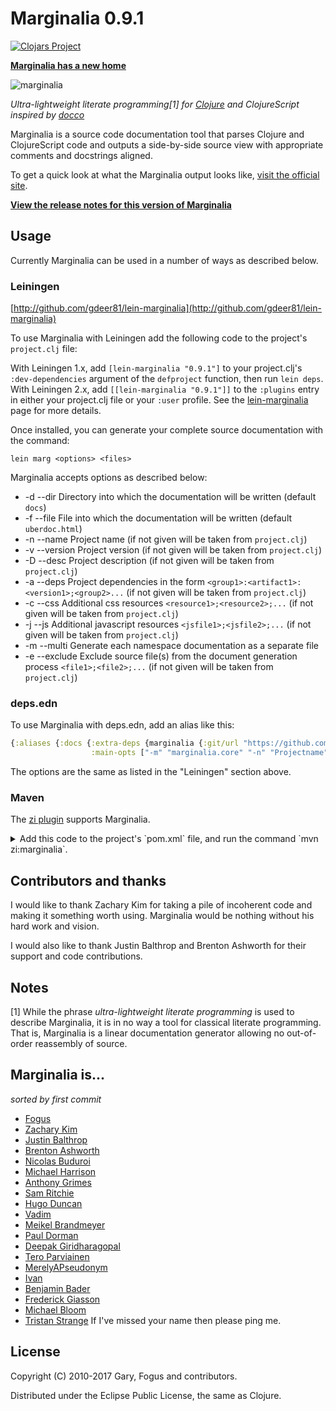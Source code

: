 Marginalia 0.9.1
================

[![Clojars Project](https://img.shields.io/clojars/v/marginalia.svg)](https://clojars.org/marginalia)

**[Marginalia has a new home](http://blog.fogus.me/2013/08/12/marginalia-has-a-new-home/)**

![marginalia](http://farm8.staticflickr.com/7057/6828224448_32b51e5784_z_d.jpg "Marginalia")

*Ultra-lightweight literate programming[1] for [Clojure](http://clojure.org) and ClojureScript inspired by [docco](http://jashkenas.github.com/docco/)*

Marginalia is a source code documentation tool that parses Clojure and ClojureScript code and outputs a side-by-side source view with appropriate comments and docstrings aligned.

To get a quick look at what the Marginalia output looks like, [visit the official site](http://gdeer81.github.io/marginalia/).

**[View the release notes for this version of Marginalia](https://github.com/gdeer81/marginalia/blob/master/docs/release-notes/marginalia-v0.9.1-release-notes.markdown)**

Usage
-----

Currently Marginalia can be used in a number of ways as described below.

### Leiningen

[http://github.com/gdeer81/lein-marginalia](http://github.com/gdeer81/lein-marginalia)

To use Marginalia with Leiningen add the following code to the project's `project.clj` file:

With Leiningen 1.x, add `[lein-marginalia "0.9.1"]` to your project.clj's `:dev-dependencies` argument of the `defproject` function, then run `lein deps`.
With Leiningen 2.x, add `[[lein-marginalia "0.9.1"]]` to the `:plugins` entry in either your project.clj file or your `:user` profile.
See the [lein-marginalia](http://github.com/gdeer81/lein-marginalia) page for more details.

Once installed,  you can generate your complete source documentation with the command:

    lein marg <options> <files>

Marginalia accepts options as described below:

  * -d --dir     Directory into which the documentation will be written (default `docs`)
  * -f --file    File into which the documentation will be written (default `uberdoc.html`)
  * -n --name    Project name (if not given will be taken from `project.clj`)
  * -v --version Project version (if not given will be taken from `project.clj`)
  * -D --desc    Project description (if not given will be taken from `project.clj`)
  * -a --deps    Project dependencies in the form `<group1>:<artifact1>:<version1>;<group2>...` (if not given will be taken from `project.clj`)
  * -c --css     Additional css resources `<resource1>;<resource2>;...` (if not given will be taken from `project.clj`)
  * -j --js      Additional javascript resources `<jsfile1>;<jsfile2>;...` (if not given will be taken from `project.clj`)
  * -m --multi   Generate each namespace documentation as a separate file
  * -e --exclude Exclude source file(s) from the document generation process `<file1>;<file2>;...` (if not given will be taken from `project.clj`)
  
### deps.edn

To use Marginalia with deps.edn, add an alias like this:

```clojure
{:aliases {:docs {:extra-deps {marginalia {:git/url "https://github.com/zilti/marginalia" :sha "1234"}}
                  :main-opts ["-m" "marginalia.core" "-n" "Projectname"]}}}
```

The options are the same as listed in the "Leiningen" section above.

### Maven

The [zi plugin](https://github.com/pallet/zi) supports Marginalia.

<details>
  <summary>Add this code to the project's `pom.xml` file, and run the command `mvn zi:marginalia`.</summary>

```xml
    <plugin>
      <groupId>org.cloudhoist.plugin</groupId>
      <artifactId>zi</artifactId>
      <version>0.5.0</version>
      <configuration>
        <marginaliaTargetDirectory>autodoc/marginalia</marginaliaTargetDirectory>
      </configuration>
    </plugin>
```

And the following to the project's `settings.xml` file.

```xml
    <pluginGroups>
      <pluginGroup>org.cloudhoist.plugin</pluginGroup>
    </pluginGroups>

    <profiles>
      <profile>
        <id>clojure-dev</id>
        <pluginRepositories>
          <pluginRepository>
            <id>sonatype-snapshots</id>
            <url>http://oss.sonatype.org/content/repositories/releases</url>
          </pluginRepository>
        </pluginRepositories>
      </profile>
    </profiles>

    <activeProfiles>
      <activeProfile>clojure-dev</activeProfile>
    </activeProfiles>
```
</details>

Contributors and thanks
-----------------------

I would like to thank Zachary Kim for taking a pile of incoherent code and making it something worth using.  Marginalia would be nothing without his hard work and vision.

I would also like to thank Justin Balthrop and Brenton Ashworth for their support and code contributions.

Notes
-----

[1] While the phrase *ultra-lightweight literate programming* is used to describe Marginalia, it is in no way a tool for classical literate programming.  That is, Marginalia is a linear documentation generator allowing no out-of-order reassembly of source.

Marginalia is...
----------------

*sorted by first commit*

- [Fogus](http://fogus.me/fun/)
- [Zachary Kim](https://github.com/zk)
- [Justin Balthrop](https://github.com/ninjudd)
- [Brenton Ashworth](https://github.com/brentonashworth)
- [Nicolas Buduroi](https://github.com/budu)
- [Michael Harrison](https://github.com/goodmike)
- [Anthony Grimes](https://github.com/Raynes)
- [Sam Ritchie](https://github.com/sritchie)
- [Hugo Duncan](https://github.com/hugoduncan)
- [Vadim](https://github.com/dm3)
- [Meikel Brandmeyer](https://github.com/kotarak)
- [Paul Dorman](https://github.com/pauldorman)
- [Deepak Giridharagopal](https://github.com/grimradical)
- [Tero Parviainen](https://github.com/teropa)
- [MerelyAPseudonym](https://github.com/MerelyAPseudonym)
- [Ivan](https://github.com/ivantm)
- [Benjamin Bader](https://github.com/benjamin-bader)
- [Frederick Giasson](https://github.com/fgiasson)
- [Michael Bloom](https://github.com/MichaelBlume)
- [Tristan Strange](https://github.com/triss)
If I've missed your name then please ping me.

License
-------

Copyright (C) 2010-2017 Gary, Fogus and contributors.

Distributed under the Eclipse Public License, the same as Clojure.
